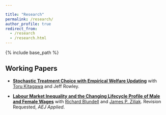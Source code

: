 ```yaml
---

title: "Research"
permalink: /research/
author_profile: true
redirect_from: 
  - /research 
  - /research.html
---
```


{% include base_path %}

## Working Papers
- [**Stochastic Treatment Choice with Empirical Welfare Updating**](/files/KLR.pdf) with [Toru Kitagawa](https://sites.google.com/brown.edu/torukitagawa) and Jeff Rowley.
   
- [**Labour Market Inequality and the Changing Lifecycle Profile of Male and Female Wages**](/files/BLZ.pdf) with [Richard Blundell](https://www.ucl.ac.uk/~uctp39a/) and [James P. Ziliak](https://sites.google.com/site/jamesziliak/Home?authuser=0).
  Revision Requested, *AEJ Applied*.

